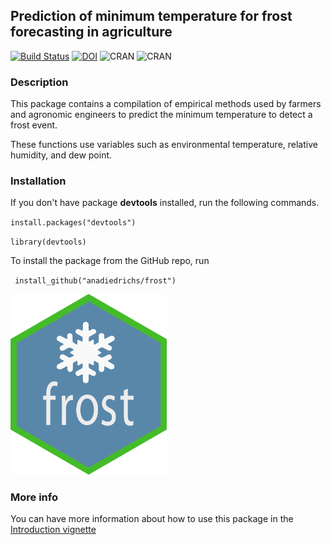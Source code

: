 ## Prediction of minimum temperature for frost forecasting in agriculture

[![Build Status](https://travis-ci.org/anadiedrichs/frost.svg?branch=master)](https://travis-ci.org/anadiedrichs/frost) [![DOI](https://zenodo.org/badge/128426264.svg)](https://zenodo.org/badge/latestdoi/128426264) ![CRAN](https://www.r-pkg.org/badges/version/frost) ![CRAN](https://cranlogs.r-pkg.org/badges/grand-total/frost)

### Description

This package contains a compilation of empirical methods used by farmers and agronomic engineers to predict the minimum temperature to detect a frost event. 

These functions use variables such as environmental temperature, relative humidity, and dew point.

### Installation

If you don't have package **devtools** installed, run the following commands.

`` install.packages("devtools") ``

`` library(devtools) ``

To install the package from the GitHub repo, run

`` install_github("anadiedrichs/frost")``

<img src="./vignettes/logo-frost.png" width="250">

### More info

You can have more information about how to use this package in the [Introduction vignette](vignettes/Introduction.Rmd)

